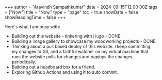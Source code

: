 +++
author = "Aravindh Sampathkumar"
date = 2024-09-15T12:00:00Z
tags = ["Now"]
title = "Now."
type = "page"
toc = true
showDate = false
showReadingTime = false
+++

Here's what I am busy with:
* Building out this website - tinkering with Hugo - DONE.
* Building a image gallery to showcase my woodworking projects - DONE.
* Thinking about a pull based deploy of this website. I keep committing my changes to Git, and a faithful watcher on my virtual machine that runs the website polls for changes and _deploys_ the changes periodically.
* Building out a headboard box for a friend.
* Exploring Github Actions and using it to auto commit.
